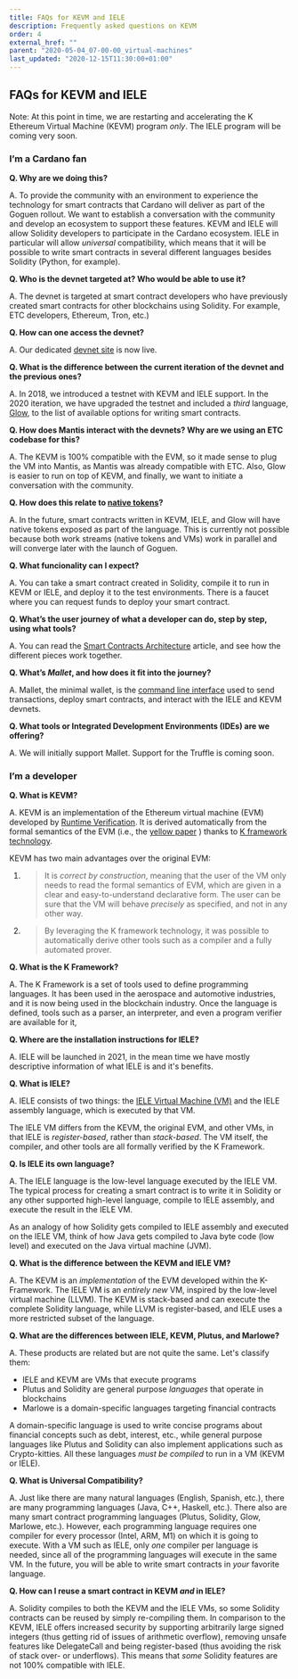 ```yaml
---
title: FAQs for KEVM and IELE
description: Frequently asked questions on KEVM
order: 4
external_href: ""
parent: "2020-05-04_07-00-00_virtual-machines"
last_updated: "2020-12-15T11:30:00+01:00"
---
```


## FAQs for KEVM and IELE

Note: At this point in time, we are restarting and accelerating the K
Ethereum Virtual Machine (KEVM) program *only*. The IELE program will be
coming very soon.

### I’m a Cardano fan

**Q. Why are we doing this?**

A. To provide the community with an environment to experience
the technology for smart contracts that Cardano will deliver as
part of the Goguen rollout. We want to establish a conversation with the community
and develop an ecosystem to support these features. KEVM and
IELE will allow Solidity developers to participate in the Cardano
ecosystem. IELE in particular will allow *universal* compatibility, which
means that it will be possible to write smart contracts in
several different languages besides Solidity (Python, for example).

**Q. Who is the devnet targeted at? Who would be able to use it?**

A. The devnet is targeted at smart contract developers who have previously
created smart contracts for other blockchains using Solidity. For example, ETC developers,
Ethereum, Tron, etc.)

**Q. How can one access the devnet?**

A. Our dedicated [devnet site](https://developers.cardano.org/) is now live.

**Q. What is the difference between the current iteration of the devnet and the previous ones?**

A. In 2018, we introduced a testnet with KEVM and IELE support. In the 2020
iteration, we have upgraded the testnet and included a *third* language,
[Glow](https://glow-lang.org/), to the list of available options for writing smart contracts.

**Q. How does Mantis interact with the devnets? Why are we using an ETC codebase for this?**

A. The KEVM is 100% compatible with the EVM, so it made sense to plug
the VM into Mantis, as Mantis was already compatible
with ETC. Also, Glow is easier to run on top of
KEVM, and finally, we want to initiate a conversation with the community.

**Q. How does this relate to [native tokens](https://developers.cardano.org/en/development-environments/native-tokens/native-tokens/)?**

A. In the future, smart contracts written in KEVM, IELE, and Glow will have
native tokens exposed as part of the language. This is currently not possible
because both work streams (native tokens and VMs) work in parallel and will
converge later with the launch of Goguen.

**Q. What funcionality can I expect?**

A. You can take a smart contract created in Solidity,
compile it to run in KEVM or IELE, and deploy it to the test
environments. There is a faucet where you can request funds to deploy
your smart contract.

**Q. What’s the user journey of what a developer can do, step by step, using what tools?**

A. You can read the [Smart Contracts Architecture](http://../iele_vm_architecture) article, and see
how the different pieces work together.

**Q. What’s *Mallet*, and how does it fit into the journey?**

A. Mallet, the minimal wallet, is the [command line interface](https://testnets.cardano.org/en/more/iele/getting-started/mallet-installation/)
used to send transactions, deploy smart contracts, and interact with the IELE and KEVM devnets.

**Q. What tools or Integrated Development Environments (IDEs) are we offering?**

A. We will initially support Mallet. Support for the Truffle is coming soon.

### I’m a developer

**Q. What is KEVM?**

A. KEVM is an implementation of the Ethereum virtual machine (EVM)
developed by [Runtime Verification](https://runtimeverification.com/). It is derived
automatically from the formal semantics of the EVM (i.e., the
[yellow paper](https://ethereum.github.io/yellowpaper/paper.pdf) ) thanks
to [K framework technology](https://runtimeverification.com/blog/k-framework-an-overview/).

KEVM has two main advantages over the original EVM:

1.  > It is *correct by construction*, meaning that the user of the VM
    > only needs to read the formal semantics of EVM, which are given in a
    > clear and easy-to-understand declarative form. The user can be sure
    > that the VM will behave *precisely* as specified, and not in any other way.

2.  > By leveraging the K framework technology, it was possible to
    > automatically derive other tools such as a compiler and a fully
    > automated prover.

**Q. What is the K Framework?**

A. The K Framework is a set of tools used to define programming languages.
It has been used in the aerospace and automotive industries, and it is now
being used in the blockchain industry. Once the language is defined, tools
such as a parser, an interpreter, and even a program verifier are
available for it,

**Q. Where are the installation instructions for IELE?**

A. IELE will be launched in 2021, in the mean time we have mostly descriptive information of what IELE is and it's benefits.

**Q. What is IELE?**

A. IELE consists of two things: the [IELE Virtual Machine (VM)](https://testnets.cardano.org/en/more/iele/about/the-iele-virtual-machine/)
and the IELE assembly language, which is executed by that VM.

The IELE VM differs from the KEVM, the original EVM, and other VMs,
in that IELE is *register-based*, rather than *stack-based*. The VM
itself, the compiler, and other tools are all formally verified
by the K Framework.

**Q. Is IELE its own language?**

A. The IELE language is the low-level language executed by the IELE VM.
The typical process for creating a smart contract is to write it in
Solidity or any other supported high-level language, compile to IELE assembly,
and execute the result in the IELE VM.

As an analogy of how Solidity gets compiled to IELE assembly and
executed on the IELE VM, think of how Java gets compiled to Java
byte code (low level) and executed on the Java virtual machine (JVM).

**Q. What is the difference between the KEVM and IELE VM?**

A. The KEVM is an *implementation* of the EVM developed within the K-Framework.
The IELE VM is an *entirely new* VM, inspired by the low-level virtual machine (LLVM).
The KEVM is stack-based and can execute the complete Solidity language, while LLVM is
register-based, and IELE uses a more restricted subset of the language.

**Q. What are the differences between IELE, KEVM, Plutus, and Marlowe?**

A. These products are related but are not quite the same. Let's classify them:

- IELE and KEVM are VMs that execute programs
- Plutus and Solidity are general purpose *languages* that operate in blockchains
- Marlowe is a domain-specific languages targeting financial contracts

A domain-specific language is used to write concise programs about financial concepts
such as debt, interest, etc., while general purpose languages like Plutus and Solidity
can also implement applications such as Crypto-kitties. All these languages *must be compiled*
to run in a VM (KEVM or IELE).

**Q. What is Universal Compatibility?**

A. Just like there are many natural languages (English, Spanish, etc.),
there are many programming languages (Java, C++, Haskell, etc.). There
also are many smart contract programming languages (Plutus, Solidity,
Glow, Marlowe, etc.). However, each programming language requires one
compiler for every processor (Intel, ARM, M1) on which it is going to
execute. With a VM such as IELE, only *one* compiler per language is needed,
since all of the programming languages will execute in the same VM.
In the future, you will be able to write smart contracts in *your* favorite language.

**Q. How can I reuse a smart contract in KEVM *and* in IELE?**

A. Solidity compiles to both the KEVM and the IELE VMs, so some Solidity
contracts can be reused by simply re-compiling them. In comparison to the
KEVM, IELE offers increased security by supporting arbitrarily large
signed integers (thus getting rid of issues of arithmetic overflow),
removing unsafe features like DelegateCall and being register-based
(thus avoiding the risk of stack over- or underflows). This means that
*some* Solidity features are not 100% compatible with IELE.
